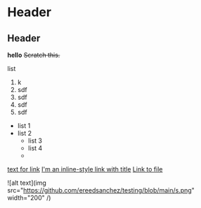 # Header
## Header


**hello**
~~Scratch this.~~

list
1. k
2. sdf
3. sdf
4. sdf
5. sdf

- list 1
- list 2
  * list 3
  * list 4
  *
[text for link](https://www.google.com)
[I'm an inline-style link with title](https://www.google.com "Google's Homepage")
[Link to file](../main/file1)


![alt text](img src="https://github.com/ereedsanchez/testing/blob/main/s.png" width="200" /)


